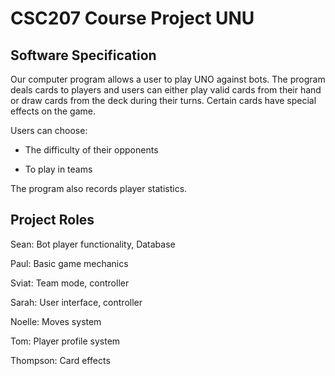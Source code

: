 # CSC207 Course Project UNU

## Software Specification

Our computer program allows a user to play UNO against bots. The program deals cards to players and users can either play valid cards from their hand or draw cards from the deck during their turns. Certain cards have special effects on the game.

Users can choose:

- The difficulty of their opponents

- To play in teams

The program also records player statistics.

## Project Roles

Sean: Bot player functionality, Database

Paul: Basic game mechanics

Sviat: Team mode, controller

Sarah: User interface, controller

Noelle: Moves system

Tom: Player profile system

Thompson: Card effects
